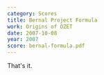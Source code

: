 ```yaml
---
category: Scores
title: Bernal Project Formula
work: Origins of OZET
date: 2007-10-08
year: 2007
score: bernal-formula.pdf
---
```


That's it.
